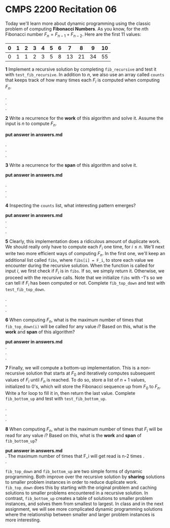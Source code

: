 # CMPS 2200  Recitation 06

Today we'll learn more about dynamic programming using the classic problem of computing **Fibonacci Numbers**. As you know, for the $n$th Fibonacci number $F_n=F_{n-1} + F_{n-2}$. Here are the first 11 values:

|0|1|2|3|4|5|6|7|8|9|10|
|-|-|-|-|-|-|-|-|-|-|- |
|0|1|1|2|3|5|8|13|21|34|55|

**1** Implement a recursive solution by completing `fib_recursive` and test it with `test_fib_recursive`. In addition to $n$, we also use an array called `counts` that keeps track of how many times each $F_i$ is computed when computing $F_n$.

.  
.  
.  


**2** Write a recurrence for the **work** of this algorithm and solve it. Assume the input is $n$ to compute $F_n$.

**put answer in answers.md**  

.  
.  
.  

**3** Write a recurrence for the **span** of this algorithm and solve it.

**put answer in answers.md**  

.  
.  
.  

**4** Inspecting the `counts` list, what interesting pattern emerges?

**put answer in answers.md**  
.  
.  
.  



**5** Clearly, this implementation does a ridiculous amount of duplicate work. We should really only have to compute each $F_i$ one time, for $i \le n$. We'll next write two more efficient ways of computing $F_n$. In the first one, we'll keep an additional list called `fibs`, where `fibs[i] = F_i`, to store each value we encounter during the recursive solution. When the function is called for input $i$, we first check if $F_i$ is in `fibs`. If so, we simply return it. Otherwise, we proceed with the recursive calls. Note that we initialize `fibs` with -1's so we can tell if $F_i$ has been computed or not. Complete `fib_top_down` and test with `test_fib_top_down`. 


.  
.  
.  

**6** When computing $F_n$, what is the maximum number of times that `fib_top_down(i)` will be called for any value $i$? Based on this, what is the **work** and **span** of this algorithm?

**put answer in answers.md**  
.  
.  
.  

**7** Finally, we will compute a bottom-up implementation. This is a non-recursive solution that starts at $F_0$ and iteratively computes subsequent values of $F_i$ until $F_n$ is reached. To do so, store a list of $n+1$ values, initialized to 0's, which will store the Fibonacci sequence up from $F_0$ to $F_n$. Write a for loop to fill it in, then return the last value. Complete `fib_bottom_up` and test with `test_fib_bottom_up`.

.  
.  
.  

**8** When computing $F_n$, what is the maximum number of times that $F_i$ will be read for any value $i$? Based on this, what is the **work** and **span** of `fib_bottom_up`?

**put answer in answers.md**  
.  The maximum number of times that F_i will get read is n-2 times
.  
.  


`fib_top_down` and `fib_bottom_up` are two simple forms of dynamic programming. Both improve over the recursive solution by **sharing** solutions to smaller problem instances in order to reduce duplicate work. `fib_top_down` does this by starting with the original problem and caching solutions to smaller problems encountered in a recursive solution. In contrast, `fib_bottom_up` creates a table of solutions to smaller problem instances, and solves them from smallest to largest. In class and in the next assignment, we will see more complicated dynamic programming solutions where the relationship between smaller and larger problem instances is more interesting. 
